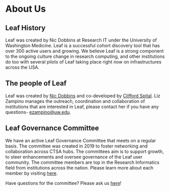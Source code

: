 # About Us

## Leaf  History
Leaf was created by Nic Dobbins at Research IT under the University of Washington Medicine. Leaf is a successful cohort discovery tool that has over 300 active users and growing. We believe Leaf is a strong component to the ongoing culture change in research computing, and other institutions do too with several pilots of Leaf taking place right now on infrastructures across the USA. 

## The people of Leaf
Leaf was created by <a href="https://github.com/ndobb" target="_blank">Nic Dobbins</a> and co-developed by <a href="https://github.com/cspital" target="_blank">Clifford Spital</a>. Liz Zampino manages the outreach, coordination and collaboration of institutions that are interested in Leaf, please contact her if you have any questions- <a href="mailto:ezampino@uw.edu">ezampino@uw.edu</a>.

## Leaf Governance Committee
We have an active Leaf Governance Committee that meets on a regular basis. The committee was created in 2019 to foster networking and collaboration across CTSA hubs. The committees aim is to support growth, to steer enhancements and oversee governance of the Leaf user community. The committee members are top in the Research Informatics field from institutions across the nation. Please learn more about each member by visiting <a href="https://rit.uw.edu/leaf-governance-committee-members/" target="_blank">here</a>.

Have questions for the committee? Please ask us <a href="https://rit.uw.edu/leaf-committee-contact/" target="_blank">here</a>!